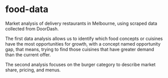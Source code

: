 # food-data

Market analysis of delivery restaurants in Melbourne, using scraped data collected from DoorDash.

The first data analysis allows us to identify which food concepts or cuisines have the most opportunities for growth, with a concept named opportunity gap, that means, trying to find those cuisines that have greater demand than the current offer.

The second analysis focuses on the burger category to describe market share, pricing, and menus.
